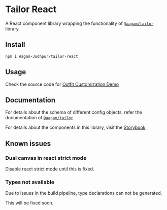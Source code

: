 # Tailor React

A React component library wrapping the functionality of [`@aagam/tailor`](https://github.com/Aagam-Jodhpur/tailor) library.

## Install

`npm i Aagam-Jodhpur/tailor-react`

## Usage

Check the source code for [Outfit Customization Demo]()

## Documentation

For details about the schema of different config objects,
refer the documentation of [`@aagam/tailor`](https://github.com/Aagam-Jodhpur/tailor).

For details about the components in this library, visit the [Storybook](https://Aagam-Jodhpur.github.io/tailor-react)

## Known issues

### Dual canvas in react strict mode

Disable react strict mode until this is fixed.

### Types not available

Due to issues in the build pipeline, type declarations can not be generated.

This will be fixed soon.
